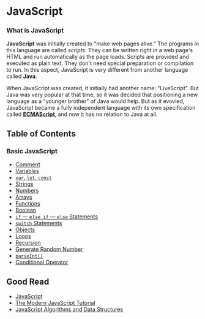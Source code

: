 # JavaScript

### What is JavaScript
**JavaScript** was initially created to "make web pages alive." The programs in this language are called *scripts*. They can be written right in a web page's HTML and run automatically as the page loads. Scripts are provided and executed as plain text. They don't need special preparation or compilation to run. In this aspect, JavaScript is very different from another language called **Java**.

When JavaScript was created, it initially had another name: "LiveScript". But Java was very popular at that time, so it was decided that positioning a new language as a "younger brother" of Java would help. But as it evovled, JavaScript became a fully independent language with its own specification called [**ECMAScript**](http://en.wikipedia.org/wiki/ECMAScript), and now it has no relation to Java at all.

## Table of Contents

### Basic JavaScript
* [Comment](basic-comment-variables.md#comment)
* [Variables](basic-comment-variables.md#variables)
* [`var`, `let`, `const`](basic-var-let-const.md)
* [Strings](basic-string.md)
* [Numbers](basic-numbers.md)
* [Arrays](basic-array.md)
* [Functions](basic-functions.md)
* [Boolean](basic-boolean.md)
* [`if` — `else if` — `else` Statements](basic-if-else-if.md)
* [`switch` Statements](basic-swtich.md)
* [Objects](basic-objects.md)
* [Loops](basic-loops.md)
* [Recursion](basic-recursion.md)
* [Generate Random Number](basic-generate-random.md)
* [`parseInt()`](basic-parseInt.md)
* [Conditional Operator](basic-conditional-operator.md)

## Good Read
* [JavaScript](https://developer.mozilla.org/en-US/docs/Web/JavaScript)
* [The Modern JavaScript Tutorial](https://javascript.info/)
* [JavaScript Algorithms and Data Structures](https://www.freecodecamp.org/learn/javascript-algorithms-and-data-structures/)